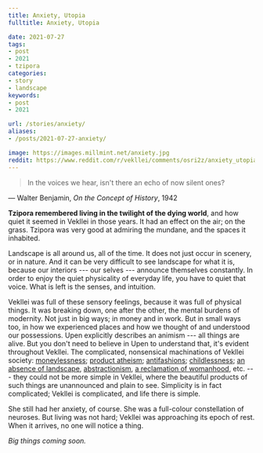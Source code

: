 ```yaml
---
title: Anxiety, Utopia
fulltitle: Anxiety, Utopia

date: 2021-07-27
tags:
- post
- 2021
- tzipora
categories:
- story
- landscape
keywords:
- post
- 2021

url: /stories/anxiety/
aliases:
- /posts/2021-07-27-anxiety/

image: https://images.millmint.net/anxiety.jpg
reddit: https://www.reddit.com/r/vekllei/comments/osri2z/anxiety_utopia/
---
```


>In the voices we hear, isn't there an echo of now silent ones?

— Walter Benjamin, *On the Concept of History*, 1942

**Tzipora remembered living in the twilight of the dying world**, and how quiet it seemed in Vekllei in those years. It had an effect on the air; on the grass. Tzipora was very good at admiring the mundane, and the spaces it inhabited.

Landscape is all around us, all of the time. It does not just occur in scenery, or in nature. And it can be very difficult to see landscape for what it is, because our interiors --- our selves --- announce themselves constantly. In order to enjoy the quiet physicality of everyday life, you have to quiet that voice. What is left is the senses, and intuition.

Vekllei was full of these sensory feelings, because it was full of physical things. It was breaking down, one after the other, the mental burdens of modernity. Not just in big ways; in money and in work. But in small ways too, in how we experienced places and how we thought of and understood our possessions. Upen explicitly describes an animism --- all things are alive. But you don't need to believe in Upen to understand that, it's evident throughout Vekllei. The complicated, nonsensical machinations of Vekllei society: [moneylessness](https://millmint.net/posts/2020-07-13-economy/); [product atheism](https://millmint.net/posts/2020-10-11-metaphysic/); [antifashions](https://millmint.net/posts/2021-07-21-fashion/); [childlessness](https://millmint.net/posts/2019-11-01-schools/); [an absence of landscape](https://millmint.net/posts/2020-12-05-gods/), [abstractionism](https://millmint.net/posts/2021-05-31-topet/), [a reclamation of womanhood](https://millmint.net/posts/2021-04-01-woman/), etc. --- they could not be more simple in Vekllei, where the beautiful products of such things are unannounced and plain to see. Simplicity is in fact complicated; Vekllei is complicated, and life there is simple.

She still had her anxiety, of course. She was a full-colour constellation of neuroses. But living was not hard; Vekllei was approaching its epoch of rest. When it arrives, no one will notice a thing.

*Big things coming soon.*
